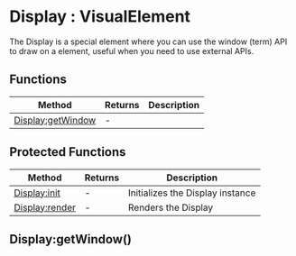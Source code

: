 # Display : VisualElement
The Display is a special element where you can use the window (term) API to draw on a element, useful when you need to use external APIs.

## Functions

|Method|Returns|Description|
|---|---|---|
|[Display:getWindow](#Display:getWindow)|-|


## Protected Functions

|Method|Returns|Description|
|---|---|---|
|[Display:init](#Display:init)|-|Initializes the Display instance
|[Display:render](#Display:render)|-|Renders the Display

## Display:getWindow()


